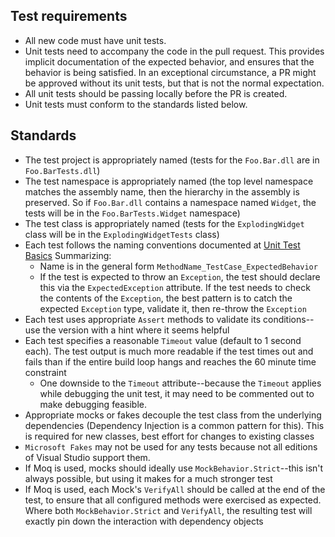 <!-- Copyright (c) Microsoft Corporation. All rights reserved.
     Licensed under the MIT License. -->
     
## Test requirements
* All new code must have unit tests.
* Unit tests need to accompany the code in the pull request. This provides implicit documentation of the expected behavior, and ensures that the behavior is being satisfied. In an exceptional circumstance, a PR might be approved without its unit tests, but that is not the normal expectation.
* All unit tests should be passing locally before the PR is created.
* Unit tests must conform to the standards listed below.

## Standards
* The test project is appropriately named (tests for the `Foo.Bar.dll` are in `Foo.BarTests.dll`)
* The test namespace is appropriately named (the top level namespace matches the assembly name, then the hierarchy in the assembly is preserved. So if `Foo.Bar.dll` contains a namespace named `Widget`, the tests will be in the `Foo.BarTests.Widget` namespace)
* The test class is appropriately named (tests for the `ExplodingWidget` class will be in the `ExplodingWidgetTests` class)
* Each test follows the naming conventions documented at [Unit Test Basics](https://msdn.microsoft.com/en-us/library/hh694602.aspx) Summarizing:
  * Name is in the general form `MethodName_TestCase_ExpectedBehavior`
  * If the test is expected to throw an `Exception`, the test should declare this via the `ExpectedException` attribute. If the test needs to check the contents of the `Exception`, the best pattern is to catch the expected `Exception` type, validate it, then re-throw the `Exception`
* Each test uses appropriate `Assert` methods to validate its conditions--use the version with a hint where it seems helpful
* Each test specifies a reasonable `Timeout` value (default to 1 second each). The test output is much more readable if the test times out and fails than if the entire build loop hangs and reaches the 60 minute time constraint
  * One downside to the `Timeout` attribute--because the `Timeout` applies while debugging the unit test, it may need to be commented out to make debugging feasible.
* Appropriate mocks or fakes decouple the test class from the underlying dependencies (Dependency Injection is a common pattern for this). This is required for new classes, best effort for changes to existing classes
* `Microsoft Fakes` may not be used for any tests because not all editions of Visual Studio support them.
* If Moq is used, mocks should ideally use `MockBehavior.Strict`--this isn't always possible, but using it makes for a much stronger test
* If Moq is used, each Mock's `VerifyAll` should be called at the end of the test, to ensure that all configured methods were exercised as expected. Where both `MockBehavior.Strict` and `VerifyAll`, the resulting test will exactly pin down the interaction with dependency objects

